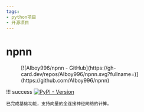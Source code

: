 ```yaml
---
tags:
- python项目
- 开源项目
---
```


# npnn

<figure markdown>
[![AIboy996/npnn - GitHub](https://gh-card.dev/repos/AIboy996/npnn.svg?fullname=)](https://github.com/AIboy996/npnn)
</figure>


!!! success
    [![PyPI - Version](https://img.shields.io/pypi/v/npnn)](https://pypi.org/project/npnn/0.0.1/)
    
    已完成基础功能，支持向量的全连接神经网络的计算。